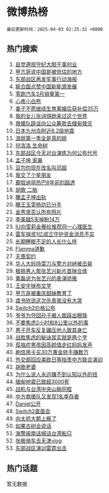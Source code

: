 # 微博热榜

`最后更新时间：2025-04-03 02:25:32 +0800`

## 热门搜索

1. [自觉遵规守纪大胆干事创业](https://m.weibo.cn/search?containerid=100103type%3D1%26t%3D10%26q%3D%23%E8%87%AA%E8%A7%89%E9%81%B5%E8%A7%84%E5%AE%88%E7%BA%AA%E5%A4%A7%E8%83%86%E5%B9%B2%E4%BA%8B%E5%88%9B%E4%B8%9A%23&stream_entry_id=51&isnewpage=1&extparam=seat%3D1%26cate%3D10103%26stream_entry_id%3D51%26c_type%3D51%26filter_type%3Drealtimehot%26q%3D%2523%25E8%2587%25AA%25E8%25A7%2589%25E9%2581%25B5%25E8%25A7%2584%25E5%25AE%2588%25E7%25BA%25AA%25E5%25A4%25A7%25E8%2583%2586%25E5%25B9%25B2%25E4%25BA%258B%25E5%2588%259B%25E4%25B8%259A%2523%26pos%3D0%26dgr%3D0%26display_time%3D1743618331%26pre_seqid%3D174361833124301448648122)
1. [甲亢哥说中国是被低估的地方](https://m.weibo.cn/search?containerid=100103type%3D1%26t%3D10%26q%3D%E7%94%B2%E4%BA%A2%E5%93%A5%E8%AF%B4%E4%B8%AD%E5%9B%BD%E6%98%AF%E8%A2%AB%E4%BD%8E%E4%BC%B0%E7%9A%84%E5%9C%B0%E6%96%B9&stream_entry_id=31&isnewpage=1&extparam=seat%3D1%26band_rank%3D1%26cate%3D5001%26stream_entry_id%3D31%26pos%3D0%26lcate%3D5001%26flag%3D2%26realpos%3D1%26filter_type%3Drealtimehot%26q%3D%25E7%2594%25B2%25E4%25BA%25A2%25E5%2593%25A5%25E8%25AF%25B4%25E4%25B8%25AD%25E5%259B%25BD%25E6%2598%25AF%25E8%25A2%25AB%25E4%25BD%258E%25E4%25BC%25B0%25E7%259A%2584%25E5%259C%25B0%25E6%2596%25B9%26c_type%3D31%26dgr%3D0%26display_time%3D1743618331%26pre_seqid%3D174361833124301448648122)
1. [东部战区再发军事行动海报](https://m.weibo.cn/search?containerid=100103type%3D1%26t%3D10%26q%3D%23%E4%B8%9C%E9%83%A8%E6%88%98%E5%8C%BA%E5%86%8D%E5%8F%91%E5%86%9B%E4%BA%8B%E8%A1%8C%E5%8A%A8%E6%B5%B7%E6%8A%A5%23&stream_entry_id=31&isnewpage=1&extparam=seat%3D1%26band_rank%3D2%26cate%3D5001%26stream_entry_id%3D31%26pos%3D1%26lcate%3D5001%26flag%3D0%26realpos%3D2%26filter_type%3Drealtimehot%26q%3D%2523%25E4%25B8%259C%25E9%2583%25A8%25E6%2588%2598%25E5%258C%25BA%25E5%2586%258D%25E5%258F%2591%25E5%2586%259B%25E4%25BA%258B%25E8%25A1%258C%25E5%258A%25A8%25E6%25B5%25B7%25E6%258A%25A5%2523%26c_type%3D31%26dgr%3D0%26display_time%3D1743618331%26pre_seqid%3D174361833124301448648122)
1. [联合国点赞中国新能源发展](https://m.weibo.cn/search?containerid=100103type%3D1%26t%3D10%26q%3D%23%E8%81%94%E5%90%88%E5%9B%BD%E7%82%B9%E8%B5%9E%E4%B8%AD%E5%9B%BD%E6%96%B0%E8%83%BD%E6%BA%90%E5%8F%91%E5%B1%95%23&stream_entry_id=31&isnewpage=1&extparam=seat%3D1%26band_rank%3D3%26cate%3D5001%26stream_entry_id%3D31%26pos%3D2%26lcate%3D5001%26flag%3D0%26realpos%3D3%26filter_type%3Drealtimehot%26q%3D%2523%25E8%2581%2594%25E5%2590%2588%25E5%259B%25BD%25E7%2582%25B9%25E8%25B5%259E%25E4%25B8%25AD%25E5%259B%25BD%25E6%2596%25B0%25E8%2583%25BD%25E6%25BA%2590%25E5%258F%2591%25E5%25B1%2595%2523%26c_type%3D31%26dgr%3D0%26display_time%3D1743618331%26pre_seqid%3D174361833124301448648122)
1. [零跑汽车3月销量第一](https://m.weibo.cn/search?containerid=100103type%3D1%26t%3D10%26q%3D%23%E9%9B%B6%E8%B7%91%E6%B1%BD%E8%BD%A63%E6%9C%88%E9%94%80%E9%87%8F%E7%AC%AC%E4%B8%80%23&stream_entry_id=31&isnewpage=1&extparam=seat%3D1%26adid%3D281937%26cate%3D5001%26is_ad_pos%3D1%26stream_entry_id%3D31%26pos%3D3%26lcate%3D5001%26topic_ad%3D1%26band_rank%3D4%26filter_type%3Drealtimehot%26q%3D%2523%25E9%259B%25B6%25E8%25B7%2591%25E6%25B1%25BD%25E8%25BD%25A63%25E6%259C%2588%25E9%2594%2580%25E9%2587%258F%25E7%25AC%25AC%25E4%25B8%2580%2523%26c_type%3D31%26dgr%3D0%26display_time%3D1743618331%26pre_seqid%3D174361833124301448648122)
1. [心疼小白熊](https://m.weibo.cn/search?containerid=100103type%3D1%26t%3D10%26q%3D%E5%BF%83%E7%96%BC%E5%B0%8F%E7%99%BD%E7%86%8A&stream_entry_id=31&isnewpage=1&extparam=seat%3D1%26band_rank%3D4%26cate%3D5001%26stream_entry_id%3D31%26pos%3D4%26lcate%3D5001%26flag%3D0%26realpos%3D4%26filter_type%3Drealtimehot%26q%3D%25E5%25BF%2583%25E7%2596%25BC%25E5%25B0%258F%25E7%2599%25BD%25E7%2586%258A%26c_type%3D31%26dgr%3D0%26display_time%3D1743618331%26pre_seqid%3D174361833124301448648122)
1. [妻子不愿继续生育离婚后获补偿35万](https://m.weibo.cn/search?containerid=100103type%3D1%26t%3D10%26q%3D%23%E5%A6%BB%E5%AD%90%E4%B8%8D%E6%84%BF%E7%BB%A7%E7%BB%AD%E7%94%9F%E8%82%B2%E7%A6%BB%E5%A9%9A%E5%90%8E%E8%8E%B7%E8%A1%A5%E5%81%BF35%E4%B8%87%23&stream_entry_id=31&isnewpage=1&extparam=seat%3D1%26band_rank%3D5%26cate%3D5001%26stream_entry_id%3D31%26pos%3D5%26lcate%3D5001%26flag%3D0%26realpos%3D5%26filter_type%3Drealtimehot%26q%3D%2523%25E5%25A6%25BB%25E5%25AD%2590%25E4%25B8%258D%25E6%2584%25BF%25E7%25BB%25A7%25E7%25BB%25AD%25E7%2594%259F%25E8%2582%25B2%25E7%25A6%25BB%25E5%25A9%259A%25E5%2590%258E%25E8%258E%25B7%25E8%25A1%25A5%25E5%2581%25BF35%25E4%25B8%2587%2523%26c_type%3D31%26dgr%3D0%26display_time%3D1743618331%26pre_seqid%3D174361833124301448648122)
1. [我的女儿张诗琪她来过这个世界](https://m.weibo.cn/search?containerid=100103type%3D1%26t%3D10%26q%3D%23%E6%88%91%E7%9A%84%E5%A5%B3%E5%84%BF%E5%BC%A0%E8%AF%97%E7%90%AA%E5%A5%B9%E6%9D%A5%E8%BF%87%E8%BF%99%E4%B8%AA%E4%B8%96%E7%95%8C%23&stream_entry_id=31&isnewpage=1&extparam=seat%3D1%26band_rank%3D6%26cate%3D5001%26stream_entry_id%3D31%26pos%3D6%26lcate%3D5001%26flag%3D32768%26realpos%3D6%26filter_type%3Drealtimehot%26q%3D%2523%25E6%2588%2591%25E7%259A%2584%25E5%25A5%25B3%25E5%2584%25BF%25E5%25BC%25A0%25E8%25AF%2597%25E7%2590%25AA%25E5%25A5%25B9%25E6%259D%25A5%25E8%25BF%2587%25E8%25BF%2599%25E4%25B8%25AA%25E4%25B8%2596%25E7%2595%258C%2523%26c_type%3D31%26dgr%3D0%26display_time%3D1743618331%26pre_seqid%3D174361833124301448648122)
1. [救援队辟谣向公众筹款去缅甸救灾](https://m.weibo.cn/search?containerid=100103type%3D1%26t%3D10%26q%3D%23%E6%95%91%E6%8F%B4%E9%98%9F%E8%BE%9F%E8%B0%A3%E5%90%91%E5%85%AC%E4%BC%97%E7%AD%B9%E6%AC%BE%E5%8E%BB%E7%BC%85%E7%94%B8%E6%95%91%E7%81%BE%23&stream_entry_id=31&isnewpage=1&extparam=seat%3D1%26adid%3D281924%26cate%3D5001%26is_ad_pos%3D1%26stream_entry_id%3D31%26pos%3D7%26lcate%3D5001%26band_rank%3D7%26filter_type%3Drealtimehot%26q%3D%2523%25E6%2595%2591%25E6%258F%25B4%25E9%2598%259F%25E8%25BE%259F%25E8%25B0%25A3%25E5%2590%2591%25E5%2585%25AC%25E4%25BC%2597%25E7%25AD%25B9%25E6%25AC%25BE%25E5%258E%25BB%25E7%25BC%2585%25E7%2594%25B8%25E6%2595%2591%25E7%2581%25BE%2523%26c_type%3D31%26dgr%3D0%26display_time%3D1743618331%26pre_seqid%3D174361833124301448648122)
1. [日本九州岛附近6.2级地震](https://m.weibo.cn/search?containerid=100103type%3D1%26t%3D10%26q%3D%23%E6%97%A5%E6%9C%AC%E4%B9%9D%E5%B7%9E%E5%B2%9B%E9%99%84%E8%BF%916.2%E7%BA%A7%E5%9C%B0%E9%9C%87%23&stream_entry_id=31&isnewpage=1&extparam=seat%3D1%26band_rank%3D7%26cate%3D5001%26stream_entry_id%3D31%26pos%3D8%26lcate%3D5001%26flag%3D0%26realpos%3D7%26filter_type%3Drealtimehot%26q%3D%2523%25E6%2597%25A5%25E6%259C%25AC%25E4%25B9%259D%25E5%25B7%259E%25E5%25B2%259B%25E9%2599%2584%25E8%25BF%25916.2%25E7%25BA%25A7%25E5%259C%25B0%25E9%259C%2587%2523%26c_type%3D31%26dgr%3D0%26display_time%3D1743618331%26pre_seqid%3D174361833124301448648122)
1. [浪姐第一季全是真的姐](https://m.weibo.cn/search?containerid=100103type%3D1%26t%3D10%26q%3D%23%E6%B5%AA%E5%A7%90%E7%AC%AC%E4%B8%80%E5%AD%A3%E5%85%A8%E6%98%AF%E7%9C%9F%E7%9A%84%E5%A7%90%23&stream_entry_id=31&isnewpage=1&extparam=seat%3D1%26band_rank%3D8%26cate%3D5001%26stream_entry_id%3D31%26pos%3D9%26lcate%3D5001%26flag%3D0%26realpos%3D8%26filter_type%3Drealtimehot%26q%3D%2523%25E6%25B5%25AA%25E5%25A7%2590%25E7%25AC%25AC%25E4%25B8%2580%25E5%25AD%25A3%25E5%2585%25A8%25E6%2598%25AF%25E7%259C%259F%25E7%259A%2584%25E5%25A7%2590%2523%26c_type%3D31%26dgr%3D0%26display_time%3D1743618331%26pre_seqid%3D174361833124301448648122)
1. [何洛洛 生命树](https://m.weibo.cn/search?containerid=100103type%3D1%26t%3D10%26q%3D%E4%BD%95%E6%B4%9B%E6%B4%9B+%E7%94%9F%E5%91%BD%E6%A0%91&stream_entry_id=31&isnewpage=1&extparam=seat%3D1%26band_rank%3D9%26cate%3D5001%26stream_entry_id%3D31%26pos%3D10%26lcate%3D5001%26flag%3D0%26realpos%3D9%26filter_type%3Drealtimehot%26q%3D%25E4%25BD%2595%25E6%25B4%259B%25E6%25B4%259B%2520%25E7%2594%259F%25E5%2591%25BD%25E6%25A0%2591%26c_type%3D31%26dgr%3D0%26display_time%3D1743618331%26pre_seqid%3D174361833124301448648122)
1. [东部战区今天对台演练为何公布代号](https://m.weibo.cn/search?containerid=100103type%3D1%26t%3D10%26q%3D%23%E4%B8%9C%E9%83%A8%E6%88%98%E5%8C%BA%E4%BB%8A%E5%A4%A9%E5%AF%B9%E5%8F%B0%E6%BC%94%E7%BB%83%E4%B8%BA%E4%BD%95%E5%85%AC%E5%B8%83%E4%BB%A3%E5%8F%B7%23&stream_entry_id=31&isnewpage=1&extparam=seat%3D1%26band_rank%3D10%26cate%3D5001%26stream_entry_id%3D31%26pos%3D11%26lcate%3D5001%26flag%3D1%26realpos%3D10%26filter_type%3Drealtimehot%26q%3D%2523%25E4%25B8%259C%25E9%2583%25A8%25E6%2588%2598%25E5%258C%25BA%25E4%25BB%258A%25E5%25A4%25A9%25E5%25AF%25B9%25E5%258F%25B0%25E6%25BC%2594%25E7%25BB%2583%25E4%25B8%25BA%25E4%25BD%2595%25E5%2585%25AC%25E5%25B8%2583%25E4%25BB%25A3%25E5%258F%25B7%2523%26c_type%3D31%26dgr%3D0%26display_time%3D1743618331%26pre_seqid%3D174361833124301448648122)
1. [孟子坤 家暴](https://m.weibo.cn/search?containerid=100103type%3D1%26t%3D10%26q%3D%E5%AD%9F%E5%AD%90%E5%9D%A4+%E5%AE%B6%E6%9A%B4&stream_entry_id=31&isnewpage=1&extparam=seat%3D1%26band_rank%3D11%26cate%3D5001%26stream_entry_id%3D31%26pos%3D12%26lcate%3D5001%26flag%3D2%26realpos%3D11%26filter_type%3Drealtimehot%26q%3D%25E5%25AD%259F%25E5%25AD%2590%25E5%259D%25A4%2520%25E5%25AE%25B6%25E6%259A%25B4%26c_type%3D31%26dgr%3D0%26display_time%3D1743618331%26pre_seqid%3D174361833124301448648122)
1. [豆包你现在改名叫邓超](https://m.weibo.cn/search?containerid=100103type%3D1%26t%3D10%26q%3D%E8%B1%86%E5%8C%85%E4%BD%A0%E7%8E%B0%E5%9C%A8%E6%94%B9%E5%90%8D%E5%8F%AB%E9%82%93%E8%B6%85&stream_entry_id=31&isnewpage=1&extparam=seat%3D1%26band_rank%3D12%26cate%3D5001%26stream_entry_id%3D31%26pos%3D13%26lcate%3D5001%26flag%3D2%26realpos%3D12%26filter_type%3Drealtimehot%26q%3D%25E8%25B1%2586%25E5%258C%2585%25E4%25BD%25A0%25E7%258E%25B0%25E5%259C%25A8%25E6%2594%25B9%25E5%2590%258D%25E5%258F%25AB%25E9%2582%2593%25E8%25B6%2585%26c_type%3D31%26dgr%3D0%26display_time%3D1743618331%26pre_seqid%3D174361833124301448648122)
1. [我交了个星朋友](https://m.weibo.cn/search?containerid=100103type%3D1%26t%3D10%26q%3D%23%E6%88%91%E4%BA%A4%E4%BA%86%E4%B8%AA%E6%98%9F%E6%9C%8B%E5%8F%8B%23&stream_entry_id=31&isnewpage=1&extparam=seat%3D1%26band_rank%3D13%26cate%3D5001%26stream_entry_id%3D31%26pos%3D14%26lcate%3D5001%26flag%3D0%26realpos%3D13%26filter_type%3Drealtimehot%26q%3D%2523%25E6%2588%2591%25E4%25BA%25A4%25E4%25BA%2586%25E4%25B8%25AA%25E6%2598%259F%25E6%259C%258B%25E5%258F%258B%2523%26c_type%3D31%26dgr%3D0%26display_time%3D1743618331%26pre_seqid%3D174361833124301448648122)
1. [鹿晗迪丽热巴8年前的路透](https://m.weibo.cn/search?containerid=100103type%3D1%26t%3D10%26q%3D%23%E9%B9%BF%E6%99%97%E8%BF%AA%E4%B8%BD%E7%83%AD%E5%B7%B48%E5%B9%B4%E5%89%8D%E7%9A%84%E8%B7%AF%E9%80%8F%23&stream_entry_id=31&isnewpage=1&extparam=seat%3D1%26band_rank%3D14%26cate%3D5001%26stream_entry_id%3D31%26pos%3D15%26lcate%3D5001%26flag%3D2%26realpos%3D14%26filter_type%3Drealtimehot%26q%3D%2523%25E9%25B9%25BF%25E6%2599%2597%25E8%25BF%25AA%25E4%25B8%25BD%25E7%2583%25AD%25E5%25B7%25B48%25E5%25B9%25B4%25E5%2589%258D%25E7%259A%2584%25E8%25B7%25AF%25E9%2580%258F%2523%26c_type%3D31%26dgr%3D0%26display_time%3D1743618331%26pre_seqid%3D174361833124301448648122)
1. [胡歌 二胎](https://m.weibo.cn/search?containerid=100103type%3D1%26t%3D10%26q%3D%E8%83%A1%E6%AD%8C+%E4%BA%8C%E8%83%8E&stream_entry_id=31&isnewpage=1&extparam=seat%3D1%26band_rank%3D15%26cate%3D5001%26stream_entry_id%3D31%26pos%3D16%26lcate%3D5001%26flag%3D2%26realpos%3D15%26filter_type%3Drealtimehot%26q%3D%25E8%2583%25A1%25E6%25AD%258C%2520%25E4%25BA%258C%25E8%2583%258E%26c_type%3D31%26dgr%3D0%26display_time%3D1743618331%26pre_seqid%3D174361833124301448648122)
1. [曝孟子坤出轨](https://m.weibo.cn/search?containerid=100103type%3D1%26t%3D10%26q%3D%23%E6%9B%9D%E5%AD%9F%E5%AD%90%E5%9D%A4%E5%87%BA%E8%BD%A8%23&stream_entry_id=31&isnewpage=1&extparam=seat%3D1%26band_rank%3D16%26cate%3D5001%26stream_entry_id%3D31%26pos%3D17%26lcate%3D5001%26flag%3D0%26realpos%3D16%26filter_type%3Drealtimehot%26q%3D%2523%25E6%259B%259D%25E5%25AD%259F%25E5%25AD%2590%25E5%259D%25A4%25E5%2587%25BA%25E8%25BD%25A8%2523%26c_type%3D31%26dgr%3D0%26display_time%3D1743618331%26pre_seqid%3D174361833124301448648122)
1. [曝王玉雯杨玏已分手](https://m.weibo.cn/search?containerid=100103type%3D1%26t%3D10%26q%3D%23%E6%9B%9D%E7%8E%8B%E7%8E%89%E9%9B%AF%E6%9D%A8%E7%8E%8F%E5%B7%B2%E5%88%86%E6%89%8B%23&stream_entry_id=31&isnewpage=1&extparam=seat%3D1%26band_rank%3D17%26cate%3D5001%26stream_entry_id%3D31%26pos%3D18%26lcate%3D5001%26flag%3D2%26realpos%3D17%26filter_type%3Drealtimehot%26q%3D%2523%25E6%259B%259D%25E7%258E%258B%25E7%258E%2589%25E9%259B%25AF%25E6%259D%25A8%25E7%258E%258F%25E5%25B7%25B2%25E5%2588%2586%25E6%2589%258B%2523%26c_type%3D31%26dgr%3D0%26display_time%3D1743618331%26pre_seqid%3D174361833124301448648122)
1. [金秀贤否认所有照片](https://m.weibo.cn/search?containerid=100103type%3D1%26t%3D10%26q%3D%23%E9%87%91%E7%A7%80%E8%B4%A4%E5%90%A6%E8%AE%A4%E6%89%80%E6%9C%89%E7%85%A7%E7%89%87%23&stream_entry_id=31&isnewpage=1&extparam=seat%3D1%26band_rank%3D18%26cate%3D5001%26stream_entry_id%3D31%26pos%3D19%26lcate%3D5001%26flag%3D2%26realpos%3D18%26filter_type%3Drealtimehot%26q%3D%2523%25E9%2587%2591%25E7%25A7%2580%25E8%25B4%25A4%25E5%2590%25A6%25E8%25AE%25A4%25E6%2589%2580%25E6%259C%2589%25E7%2585%25A7%25E7%2589%2587%2523%26c_type%3D31%26dgr%3D0%26display_time%3D1743618331%26pre_seqid%3D174361833124301448648122)
1. [李美越5天掉粉14万](https://m.weibo.cn/search?containerid=100103type%3D1%26t%3D10%26q%3D%23%E6%9D%8E%E7%BE%8E%E8%B6%8A5%E5%A4%A9%E6%8E%89%E7%B2%8914%E4%B8%87%23&stream_entry_id=31&isnewpage=1&extparam=seat%3D1%26band_rank%3D19%26cate%3D5001%26stream_entry_id%3D31%26pos%3D20%26lcate%3D5001%26flag%3D1%26realpos%3D19%26filter_type%3Drealtimehot%26q%3D%2523%25E6%259D%258E%25E7%25BE%258E%25E8%25B6%258A5%25E5%25A4%25A9%25E6%258E%2589%25E7%25B2%258914%25E4%25B8%2587%2523%26c_type%3D31%26dgr%3D0%26display_time%3D1743618331%26pre_seqid%3D174361833124301448648122)
1. [IU向雪莉金赛纶推荐同一心理医生](https://m.weibo.cn/search?containerid=100103type%3D1%26t%3D10%26q%3D%23IU%E5%90%91%E9%9B%AA%E8%8E%89%E9%87%91%E8%B5%9B%E7%BA%B6%E6%8E%A8%E8%8D%90%E5%90%8C%E4%B8%80%E5%BF%83%E7%90%86%E5%8C%BB%E7%94%9F%23&stream_entry_id=31&isnewpage=1&extparam=seat%3D1%26band_rank%3D20%26cate%3D5001%26stream_entry_id%3D31%26pos%3D21%26lcate%3D5001%26flag%3D2%26realpos%3D20%26filter_type%3Drealtimehot%26q%3D%2523IU%25E5%2590%2591%25E9%259B%25AA%25E8%258E%2589%25E9%2587%2591%25E8%25B5%259B%25E7%25BA%25B6%25E6%258E%25A8%25E8%258D%2590%25E5%2590%258C%25E4%25B8%2580%25E5%25BF%2583%25E7%2590%2586%25E5%258C%25BB%25E7%2594%259F%2523%26c_type%3D31%26dgr%3D0%26display_time%3D1743618331%26pre_seqid%3D174361833124301448648122)
1. [雷军捐资1亿成立守护资金消息不实](https://m.weibo.cn/search?containerid=100103type%3D1%26t%3D10%26q%3D%23%E9%9B%B7%E5%86%9B%E6%8D%90%E8%B5%841%E4%BA%BF%E6%88%90%E7%AB%8B%E5%AE%88%E6%8A%A4%E8%B5%84%E9%87%91%E6%B6%88%E6%81%AF%E4%B8%8D%E5%AE%9E%23&stream_entry_id=31&isnewpage=1&extparam=seat%3D1%26band_rank%3D21%26cate%3D5001%26stream_entry_id%3D31%26pos%3D22%26lcate%3D5001%26flag%3D32772%26realpos%3D21%26filter_type%3Drealtimehot%26q%3D%2523%25E9%259B%25B7%25E5%2586%259B%25E6%258D%2590%25E8%25B5%25841%25E4%25BA%25BF%25E6%2588%2590%25E7%25AB%258B%25E5%25AE%2588%25E6%258A%25A4%25E8%25B5%2584%25E9%2587%2591%25E6%25B6%2588%25E6%2581%25AF%25E4%25B8%258D%25E5%25AE%259E%2523%26c_type%3D31%26dgr%3D0%26display_time%3D1743618331%26pre_seqid%3D174361833124301448648122)
1. [长期睡眠不足的人长什么样](https://m.weibo.cn/search?containerid=100103type%3D1%26t%3D10%26q%3D%23%E9%95%BF%E6%9C%9F%E7%9D%A1%E7%9C%A0%E4%B8%8D%E8%B6%B3%E7%9A%84%E4%BA%BA%E9%95%BF%E4%BB%80%E4%B9%88%E6%A0%B7%23&stream_entry_id=31&isnewpage=1&extparam=seat%3D1%26band_rank%3D22%26cate%3D5001%26stream_entry_id%3D31%26pos%3D23%26lcate%3D5001%26flag%3D0%26realpos%3D22%26filter_type%3Drealtimehot%26q%3D%2523%25E9%2595%25BF%25E6%259C%259F%25E7%259D%25A1%25E7%259C%25A0%25E4%25B8%258D%25E8%25B6%25B3%25E7%259A%2584%25E4%25BA%25BA%25E9%2595%25BF%25E4%25BB%2580%25E4%25B9%2588%25E6%25A0%25B7%2523%26c_type%3D31%26dgr%3D0%26display_time%3D1743618331%26pre_seqid%3D174361833124301448648122)
1. [Flamma道歉](https://m.weibo.cn/search?containerid=100103type%3D1%26t%3D10%26q%3DFlamma%E9%81%93%E6%AD%89&stream_entry_id=31&isnewpage=1&extparam=seat%3D1%26band_rank%3D23%26cate%3D5001%26stream_entry_id%3D31%26pos%3D24%26lcate%3D5001%26flag%3D0%26realpos%3D23%26filter_type%3Drealtimehot%26q%3DFlamma%25E9%2581%2593%25E6%25AD%2589%26c_type%3D31%26dgr%3D0%26display_time%3D1743618331%26pre_seqid%3D174361833124301448648122)
1. [无畏契约](https://m.weibo.cn/search?containerid=100103type%3D1%26t%3D10%26q%3D%E6%97%A0%E7%95%8F%E5%A5%91%E7%BA%A6&stream_entry_id=31&isnewpage=1&extparam=seat%3D1%26band_rank%3D24%26cate%3D5001%26stream_entry_id%3D31%26pos%3D25%26lcate%3D5001%26flag%3D1%26realpos%3D24%26filter_type%3Drealtimehot%26q%3D%25E6%2597%25A0%25E7%2595%258F%25E5%25A5%2591%25E7%25BA%25A6%26c_type%3D31%26dgr%3D0%26display_time%3D1743618331%26pre_seqid%3D174361833124301448648122)
1. [华人大妈持菜刀与警方对峙被击毙](https://m.weibo.cn/search?containerid=100103type%3D1%26t%3D10%26q%3D%23%E5%8D%8E%E4%BA%BA%E5%A4%A7%E5%A6%88%E6%8C%81%E8%8F%9C%E5%88%80%E4%B8%8E%E8%AD%A6%E6%96%B9%E5%AF%B9%E5%B3%99%E8%A2%AB%E5%87%BB%E6%AF%99%23&stream_entry_id=31&isnewpage=1&extparam=seat%3D1%26band_rank%3D25%26cate%3D5001%26stream_entry_id%3D31%26pos%3D26%26lcate%3D5001%26flag%3D0%26realpos%3D25%26filter_type%3Drealtimehot%26q%3D%2523%25E5%258D%258E%25E4%25BA%25BA%25E5%25A4%25A7%25E5%25A6%2588%25E6%258C%2581%25E8%258F%259C%25E5%2588%2580%25E4%25B8%258E%25E8%25AD%25A6%25E6%2596%25B9%25E5%25AF%25B9%25E5%25B3%2599%25E8%25A2%25AB%25E5%2587%25BB%25E6%25AF%2599%2523%26c_type%3D31%26dgr%3D0%26display_time%3D1743618331%26pre_seqid%3D174361833124301448648122)
1. [极挑男人帮张艺兴新片首映合体](https://m.weibo.cn/search?containerid=100103type%3D1%26t%3D10%26q%3D%23%E6%9E%81%E6%8C%91%E7%94%B7%E4%BA%BA%E5%B8%AE%E5%BC%A0%E8%89%BA%E5%85%B4%E6%96%B0%E7%89%87%E9%A6%96%E6%98%A0%E5%90%88%E4%BD%93%23&stream_entry_id=31&isnewpage=1&extparam=seat%3D1%26band_rank%3D26%26cate%3D5001%26stream_entry_id%3D31%26pos%3D27%26lcate%3D5001%26flag%3D0%26realpos%3D26%26filter_type%3Drealtimehot%26q%3D%2523%25E6%259E%2581%25E6%258C%2591%25E7%2594%25B7%25E4%25BA%25BA%25E5%25B8%25AE%25E5%25BC%25A0%25E8%2589%25BA%25E5%2585%25B4%25E6%2596%25B0%25E7%2589%2587%25E9%25A6%2596%25E6%2598%25A0%25E5%2590%2588%25E4%25BD%2593%2523%26c_type%3D31%26dgr%3D0%26display_time%3D1743618331%26pre_seqid%3D174361833124301448648122)
1. [黄磊说为张艺兴的表演骄傲](https://m.weibo.cn/search?containerid=100103type%3D1%26t%3D10%26q%3D%23%E9%BB%84%E7%A3%8A%E8%AF%B4%E4%B8%BA%E5%BC%A0%E8%89%BA%E5%85%B4%E7%9A%84%E8%A1%A8%E6%BC%94%E9%AA%84%E5%82%B2%23&stream_entry_id=31&isnewpage=1&extparam=seat%3D1%26band_rank%3D27%26cate%3D5001%26stream_entry_id%3D31%26pos%3D28%26lcate%3D5001%26flag%3D1%26realpos%3D27%26filter_type%3Drealtimehot%26q%3D%2523%25E9%25BB%2584%25E7%25A3%258A%25E8%25AF%25B4%25E4%25B8%25BA%25E5%25BC%25A0%25E8%2589%25BA%25E5%2585%25B4%25E7%259A%2584%25E8%25A1%25A8%25E6%25BC%2594%25E9%25AA%2584%25E5%2582%25B2%2523%26c_type%3D31%26dgr%3D0%26display_time%3D1743618331%26pre_seqid%3D174361833124301448648122)
1. [王安宇抹布文学](https://m.weibo.cn/search?containerid=100103type%3D1%26t%3D10%26q%3D%E7%8E%8B%E5%AE%89%E5%AE%87%E6%8A%B9%E5%B8%83%E6%96%87%E5%AD%A6&stream_entry_id=31&isnewpage=1&extparam=seat%3D1%26band_rank%3D28%26cate%3D5001%26stream_entry_id%3D31%26pos%3D29%26lcate%3D5001%26flag%3D0%26realpos%3D28%26filter_type%3Drealtimehot%26q%3D%25E7%258E%258B%25E5%25AE%2589%25E5%25AE%2587%25E6%258A%25B9%25E5%25B8%2583%25E6%2596%2587%25E5%25AD%25A6%26c_type%3D31%26dgr%3D0%26display_time%3D1743618331%26pre_seqid%3D174361833124301448648122)
1. [甲亢哥被重庆甜妹教育了](https://m.weibo.cn/search?containerid=100103type%3D1%26t%3D10%26q%3D%23%E7%94%B2%E4%BA%A2%E5%93%A5%E8%A2%AB%E9%87%8D%E5%BA%86%E7%94%9C%E5%A6%B9%E6%95%99%E8%82%B2%E4%BA%86%23&stream_entry_id=31&isnewpage=1&extparam=seat%3D1%26band_rank%3D29%26cate%3D5001%26stream_entry_id%3D31%26pos%3D30%26lcate%3D5001%26flag%3D0%26realpos%3D29%26filter_type%3Drealtimehot%26q%3D%2523%25E7%2594%25B2%25E4%25BA%25A2%25E5%2593%25A5%25E8%25A2%25AB%25E9%2587%258D%25E5%25BA%2586%25E7%2594%259C%25E5%25A6%25B9%25E6%2595%2599%25E8%2582%25B2%25E4%25BA%2586%2523%26c_type%3D31%26dgr%3D0%26display_time%3D1743618331%26pre_seqid%3D174361833124301448648122)
1. [虞书欣说这次杀青我没有大哭](https://m.weibo.cn/search?containerid=100103type%3D1%26t%3D10%26q%3D%23%E8%99%9E%E4%B9%A6%E6%AC%A3%E8%AF%B4%E8%BF%99%E6%AC%A1%E6%9D%80%E9%9D%92%E6%88%91%E6%B2%A1%E6%9C%89%E5%A4%A7%E5%93%AD%23&stream_entry_id=31&isnewpage=1&extparam=seat%3D1%26band_rank%3D30%26cate%3D5001%26stream_entry_id%3D31%26pos%3D31%26lcate%3D5001%26flag%3D0%26realpos%3D30%26filter_type%3Drealtimehot%26q%3D%2523%25E8%2599%259E%25E4%25B9%25A6%25E6%25AC%25A3%25E8%25AF%25B4%25E8%25BF%2599%25E6%25AC%25A1%25E6%259D%2580%25E9%259D%2592%25E6%2588%2591%25E6%25B2%25A1%25E6%259C%2589%25E5%25A4%25A7%25E5%2593%25AD%2523%26c_type%3D31%26dgr%3D0%26display_time%3D1743618331%26pre_seqid%3D174361833124301448648122)
1. [Switch2价格公布](https://m.weibo.cn/search?containerid=100103type%3D1%26t%3D10%26q%3D%23Switch2%E4%BB%B7%E6%A0%BC%E5%85%AC%E5%B8%83%23&stream_entry_id=31&isnewpage=1&extparam=seat%3D1%26band_rank%3D31%26cate%3D5001%26stream_entry_id%3D31%26pos%3D32%26lcate%3D5001%26flag%3D0%26realpos%3D31%26filter_type%3Drealtimehot%26q%3D%2523Switch2%25E4%25BB%25B7%25E6%25A0%25BC%25E5%2585%25AC%25E5%25B8%2583%2523%26c_type%3D31%26dgr%3D0%26display_time%3D1743618331%26pre_seqid%3D174361833124301448648122)
1. [爷爷为夺回孙子被人贩踩出眼珠](https://m.weibo.cn/search?containerid=100103type%3D1%26t%3D10%26q%3D%23%E7%88%B7%E7%88%B7%E4%B8%BA%E5%A4%BA%E5%9B%9E%E5%AD%99%E5%AD%90%E8%A2%AB%E4%BA%BA%E8%B4%A9%E8%B8%A9%E5%87%BA%E7%9C%BC%E7%8F%A0%23&stream_entry_id=31&isnewpage=1&extparam=seat%3D1%26band_rank%3D32%26cate%3D5001%26stream_entry_id%3D31%26pos%3D33%26lcate%3D5001%26flag%3D0%26realpos%3D32%26filter_type%3Drealtimehot%26q%3D%2523%25E7%2588%25B7%25E7%2588%25B7%25E4%25B8%25BA%25E5%25A4%25BA%25E5%259B%259E%25E5%25AD%2599%25E5%25AD%2590%25E8%25A2%25AB%25E4%25BA%25BA%25E8%25B4%25A9%25E8%25B8%25A9%25E5%2587%25BA%25E7%259C%25BC%25E7%258F%25A0%2523%26c_type%3D31%26dgr%3D0%26display_time%3D1743618331%26pre_seqid%3D174361833124301448648122)
1. [不要焦虑2小时和8公里以外的事](https://m.weibo.cn/search?containerid=100103type%3D1%26t%3D10%26q%3D%23%E4%B8%8D%E8%A6%81%E7%84%A6%E8%99%912%E5%B0%8F%E6%97%B6%E5%92%8C8%E5%85%AC%E9%87%8C%E4%BB%A5%E5%A4%96%E7%9A%84%E4%BA%8B%23&stream_entry_id=31&isnewpage=1&extparam=seat%3D1%26band_rank%3D33%26cate%3D5001%26stream_entry_id%3D31%26pos%3D34%26lcate%3D5001%26flag%3D0%26realpos%3D33%26filter_type%3Drealtimehot%26q%3D%2523%25E4%25B8%258D%25E8%25A6%2581%25E7%2584%25A6%25E8%2599%25912%25E5%25B0%258F%25E6%2597%25B6%25E5%2592%258C8%25E5%2585%25AC%25E9%2587%258C%25E4%25BB%25A5%25E5%25A4%2596%25E7%259A%2584%25E4%25BA%258B%2523%26c_type%3D31%26dgr%3D0%26display_time%3D1743618331%26pre_seqid%3D174361833124301448648122)
1. [男子开车反复碾压他人致其身亡](https://m.weibo.cn/search?containerid=100103type%3D1%26t%3D10%26q%3D%23%E7%94%B7%E5%AD%90%E5%BC%80%E8%BD%A6%E5%8F%8D%E5%A4%8D%E7%A2%BE%E5%8E%8B%E4%BB%96%E4%BA%BA%E8%87%B4%E5%85%B6%E8%BA%AB%E4%BA%A1%23&stream_entry_id=31&isnewpage=1&extparam=seat%3D1%26band_rank%3D34%26cate%3D5001%26stream_entry_id%3D31%26pos%3D35%26lcate%3D5001%26flag%3D0%26realpos%3D34%26filter_type%3Drealtimehot%26q%3D%2523%25E7%2594%25B7%25E5%25AD%2590%25E5%25BC%2580%25E8%25BD%25A6%25E5%258F%258D%25E5%25A4%258D%25E7%25A2%25BE%25E5%258E%258B%25E4%25BB%2596%25E4%25BA%25BA%25E8%2587%25B4%25E5%2585%25B6%25E8%25BA%25AB%25E4%25BA%25A1%2523%26c_type%3D31%26dgr%3D0%26display_time%3D1743618331%26pre_seqid%3D174361833124301448648122)
1. [战胜焦虑的秘诀其实就是两个字](https://m.weibo.cn/search?containerid=100103type%3D1%26t%3D10%26q%3D%23%E6%88%98%E8%83%9C%E7%84%A6%E8%99%91%E7%9A%84%E7%A7%98%E8%AF%80%E5%85%B6%E5%AE%9E%E5%B0%B1%E6%98%AF%E4%B8%A4%E4%B8%AA%E5%AD%97%23&stream_entry_id=31&isnewpage=1&extparam=seat%3D1%26band_rank%3D35%26cate%3D5001%26stream_entry_id%3D31%26pos%3D36%26lcate%3D5001%26flag%3D0%26realpos%3D35%26filter_type%3Drealtimehot%26q%3D%2523%25E6%2588%2598%25E8%2583%259C%25E7%2584%25A6%25E8%2599%2591%25E7%259A%2584%25E7%25A7%2598%25E8%25AF%2580%25E5%2585%25B6%25E5%25AE%259E%25E5%25B0%25B1%25E6%2598%25AF%25E4%25B8%25A4%25E4%25B8%25AA%25E5%25AD%2597%2523%26c_type%3D31%26dgr%3D0%26display_time%3D1743618331%26pre_seqid%3D174361833124301448648122)
1. [孤独症男孩因高颜值走红妈妈发声](https://m.weibo.cn/search?containerid=100103type%3D1%26t%3D10%26q%3D%23%E5%AD%A4%E7%8B%AC%E7%97%87%E7%94%B7%E5%AD%A9%E5%9B%A0%E9%AB%98%E9%A2%9C%E5%80%BC%E8%B5%B0%E7%BA%A2%E5%A6%88%E5%A6%88%E5%8F%91%E5%A3%B0%23&stream_entry_id=31&isnewpage=1&extparam=seat%3D1%26band_rank%3D36%26cate%3D5001%26stream_entry_id%3D31%26pos%3D37%26lcate%3D5001%26flag%3D0%26realpos%3D36%26filter_type%3Drealtimehot%26q%3D%2523%25E5%25AD%25A4%25E7%258B%25AC%25E7%2597%2587%25E7%2594%25B7%25E5%25AD%25A9%25E5%259B%25A0%25E9%25AB%2598%25E9%25A2%259C%25E5%2580%25BC%25E8%25B5%25B0%25E7%25BA%25A2%25E5%25A6%2588%25E5%25A6%2588%25E5%258F%2591%25E5%25A3%25B0%2523%26c_type%3D31%26dgr%3D0%26display_time%3D1743618331%26pre_seqid%3D174361833124301448648122)
1. [刷信用卡买30万黄金转手赚数万](https://m.weibo.cn/search?containerid=100103type%3D1%26t%3D10%26q%3D%23%E5%88%B7%E4%BF%A1%E7%94%A8%E5%8D%A1%E4%B9%B030%E4%B8%87%E9%BB%84%E9%87%91%E8%BD%AC%E6%89%8B%E8%B5%9A%E6%95%B0%E4%B8%87%23&stream_entry_id=31&isnewpage=1&extparam=seat%3D1%26band_rank%3D37%26cate%3D5001%26stream_entry_id%3D31%26pos%3D38%26lcate%3D5001%26flag%3D0%26realpos%3D37%26filter_type%3Drealtimehot%26q%3D%2523%25E5%2588%25B7%25E4%25BF%25A1%25E7%2594%25A8%25E5%258D%25A1%25E4%25B9%25B030%25E4%25B8%2587%25E9%25BB%2584%25E9%2587%2591%25E8%25BD%25AC%25E6%2589%258B%25E8%25B5%259A%25E6%2595%25B0%25E4%25B8%2587%2523%26c_type%3D31%26dgr%3D0%26display_time%3D1743618331%26pre_seqid%3D174361833124301448648122)
1. [外交部回应美欧日等指责中方联合演训](https://m.weibo.cn/search?containerid=100103type%3D1%26t%3D10%26q%3D%23%E5%A4%96%E4%BA%A4%E9%83%A8%E5%9B%9E%E5%BA%94%E7%BE%8E%E6%AC%A7%E6%97%A5%E7%AD%89%E6%8C%87%E8%B4%A3%E4%B8%AD%E6%96%B9%E8%81%94%E5%90%88%E6%BC%94%E8%AE%AD%23&stream_entry_id=31&isnewpage=1&extparam=seat%3D1%26band_rank%3D38%26cate%3D5001%26stream_entry_id%3D31%26pos%3D39%26lcate%3D5001%26flag%3D0%26realpos%3D38%26filter_type%3Drealtimehot%26q%3D%2523%25E5%25A4%2596%25E4%25BA%25A4%25E9%2583%25A8%25E5%259B%259E%25E5%25BA%2594%25E7%25BE%258E%25E6%25AC%25A7%25E6%2597%25A5%25E7%25AD%2589%25E6%258C%2587%25E8%25B4%25A3%25E4%25B8%25AD%25E6%2596%25B9%25E8%2581%2594%25E5%2590%2588%25E6%25BC%2594%25E8%25AE%25AD%2523%26c_type%3D31%26dgr%3D0%26display_time%3D1743618331%26pre_seqid%3D174361833124301448648122)
1. [胡歌老婆](https://m.weibo.cn/search?containerid=100103type%3D1%26t%3D10%26q%3D%E8%83%A1%E6%AD%8C%E8%80%81%E5%A9%86&stream_entry_id=31&isnewpage=1&extparam=seat%3D1%26band_rank%3D39%26cate%3D5001%26stream_entry_id%3D31%26pos%3D40%26lcate%3D5001%26flag%3D0%26realpos%3D39%26filter_type%3Drealtimehot%26q%3D%25E8%2583%25A1%25E6%25AD%258C%25E8%2580%2581%25E5%25A9%2586%26c_type%3D31%26dgr%3D0%26display_time%3D1743618331%26pre_seqid%3D174361833124301448648122)
1. [为什么说人永远赚不到认知以外的钱](https://m.weibo.cn/search?containerid=100103type%3D1%26t%3D10%26q%3D%23%E4%B8%BA%E4%BB%80%E4%B9%88%E8%AF%B4%E4%BA%BA%E6%B0%B8%E8%BF%9C%E8%B5%9A%E4%B8%8D%E5%88%B0%E8%AE%A4%E7%9F%A5%E4%BB%A5%E5%A4%96%E7%9A%84%E9%92%B1%23&stream_entry_id=31&isnewpage=1&extparam=seat%3D1%26band_rank%3D40%26cate%3D5001%26stream_entry_id%3D31%26pos%3D41%26lcate%3D5001%26flag%3D0%26realpos%3D40%26filter_type%3Drealtimehot%26q%3D%2523%25E4%25B8%25BA%25E4%25BB%2580%25E4%25B9%2588%25E8%25AF%25B4%25E4%25BA%25BA%25E6%25B0%25B8%25E8%25BF%259C%25E8%25B5%259A%25E4%25B8%258D%25E5%2588%25B0%25E8%25AE%25A4%25E7%259F%25A5%25E4%25BB%25A5%25E5%25A4%2596%25E7%259A%2584%25E9%2592%25B1%2523%26c_type%3D31%26dgr%3D0%26display_time%3D1743618331%26pre_seqid%3D174361833124301448648122)
1. [缅甸地震已致超3000死](https://m.weibo.cn/search?containerid=100103type%3D1%26t%3D10%26q%3D%23%E7%BC%85%E7%94%B8%E5%9C%B0%E9%9C%87%E5%B7%B2%E8%87%B4%E8%B6%853000%E6%AD%BB%23&stream_entry_id=31&isnewpage=1&extparam=seat%3D1%26band_rank%3D41%26cate%3D5001%26stream_entry_id%3D31%26pos%3D42%26lcate%3D5001%26flag%3D0%26realpos%3D41%26filter_type%3Drealtimehot%26q%3D%2523%25E7%25BC%2585%25E7%2594%25B8%25E5%259C%25B0%25E9%259C%2587%25E5%25B7%25B2%25E8%2587%25B4%25E8%25B6%25853000%25E6%25AD%25BB%2523%26c_type%3D31%26dgr%3D0%26display_time%3D1743618331%26pre_seqid%3D174361833124301448648122)
1. [战机与台湾中央山脉同框](https://m.weibo.cn/search?containerid=100103type%3D1%26t%3D10%26q%3D%23%E6%88%98%E6%9C%BA%E4%B8%8E%E5%8F%B0%E6%B9%BE%E4%B8%AD%E5%A4%AE%E5%B1%B1%E8%84%89%E5%90%8C%E6%A1%86%23&stream_entry_id=31&isnewpage=1&extparam=seat%3D1%26band_rank%3D42%26cate%3D5001%26stream_entry_id%3D31%26pos%3D43%26lcate%3D5001%26flag%3D0%26realpos%3D42%26filter_type%3Drealtimehot%26q%3D%2523%25E6%2588%2598%25E6%259C%25BA%25E4%25B8%258E%25E5%258F%25B0%25E6%25B9%25BE%25E4%25B8%25AD%25E5%25A4%25AE%25E5%25B1%25B1%25E8%2584%2589%25E5%2590%258C%25E6%25A1%2586%2523%26c_type%3D31%26dgr%3D0%26display_time%3D1743618331%26pre_seqid%3D174361833124301448648122)
1. [中方救援队又发现1名幸存者](https://m.weibo.cn/search?containerid=100103type%3D1%26t%3D10%26q%3D%23%E4%B8%AD%E6%96%B9%E6%95%91%E6%8F%B4%E9%98%9F%E5%8F%88%E5%8F%91%E7%8E%B01%E5%90%8D%E5%B9%B8%E5%AD%98%E8%80%85%23&stream_entry_id=31&isnewpage=1&extparam=seat%3D1%26band_rank%3D43%26cate%3D5001%26stream_entry_id%3D31%26pos%3D44%26lcate%3D5001%26flag%3D1%26realpos%3D43%26filter_type%3Drealtimehot%26q%3D%2523%25E4%25B8%25AD%25E6%2596%25B9%25E6%2595%2591%25E6%258F%25B4%25E9%2598%259F%25E5%258F%2588%25E5%258F%2591%25E7%258E%25B01%25E5%2590%258D%25E5%25B9%25B8%25E5%25AD%2598%25E8%2580%2585%2523%26c_type%3D31%26dgr%3D0%26display_time%3D1743618331%26pre_seqid%3D174361833124301448648122)
1. [Daniel公开](https://m.weibo.cn/search?containerid=100103type%3D1%26t%3D10%26q%3D%23Daniel%E5%85%AC%E5%BC%80%23&stream_entry_id=31&isnewpage=1&extparam=seat%3D1%26band_rank%3D44%26cate%3D5001%26stream_entry_id%3D31%26pos%3D45%26lcate%3D5001%26flag%3D0%26realpos%3D44%26filter_type%3Drealtimehot%26q%3D%2523Daniel%25E5%2585%25AC%25E5%25BC%2580%2523%26c_type%3D31%26dgr%3D0%26display_time%3D1743618331%26pre_seqid%3D174361833124301448648122)
1. [Switch2直面会](https://m.weibo.cn/search?containerid=100103type%3D1%26t%3D10%26q%3DSwitch2%E7%9B%B4%E9%9D%A2%E4%BC%9A&stream_entry_id=31&isnewpage=1&extparam=seat%3D1%26band_rank%3D45%26cate%3D5001%26stream_entry_id%3D31%26pos%3D46%26lcate%3D5001%26flag%3D0%26realpos%3D45%26filter_type%3Drealtimehot%26q%3DSwitch2%25E7%259B%25B4%25E9%259D%25A2%25E4%25BC%259A%26c_type%3D31%26dgr%3D0%26display_time%3D1743618331%26pre_seqid%3D174361833124301448648122)
1. [向太抓大鹅上瘾了](https://m.weibo.cn/search?containerid=100103type%3D1%26t%3D10%26q%3D%23%E5%90%91%E5%A4%AA%E6%8A%93%E5%A4%A7%E9%B9%85%E4%B8%8A%E7%98%BE%E4%BA%86%23&stream_entry_id=31&isnewpage=1&extparam=seat%3D1%26band_rank%3D46%26cate%3D5001%26stream_entry_id%3D31%26pos%3D47%26lcate%3D5001%26flag%3D0%26realpos%3D46%26filter_type%3Drealtimehot%26q%3D%2523%25E5%2590%2591%25E5%25A4%25AA%25E6%258A%2593%25E5%25A4%25A7%25E9%25B9%2585%25E4%25B8%258A%25E7%2598%25BE%25E4%25BA%2586%2523%26c_type%3D31%26dgr%3D0%26display_time%3D1743618331%26pre_seqid%3D174361833124301448648122)
1. [如果古树会说话](https://m.weibo.cn/search?containerid=100103type%3D1%26t%3D10%26q%3D%23%E5%A6%82%E6%9E%9C%E5%8F%A4%E6%A0%91%E4%BC%9A%E8%AF%B4%E8%AF%9D%23&stream_entry_id=31&isnewpage=1&extparam=seat%3D1%26band_rank%3D47%26cate%3D5001%26stream_entry_id%3D31%26pos%3D48%26lcate%3D5001%26flag%3D0%26realpos%3D47%26filter_type%3Drealtimehot%26q%3D%2523%25E5%25A6%2582%25E6%259E%259C%25E5%258F%25A4%25E6%25A0%2591%25E4%25BC%259A%25E8%25AF%25B4%25E8%25AF%259D%2523%26c_type%3D31%26dgr%3D0%26display_time%3D1743618331%26pre_seqid%3D174361833124301448648122)
1. [海警闽南话喊话台湾船只](https://m.weibo.cn/search?containerid=100103type%3D1%26t%3D10%26q%3D%23%E6%B5%B7%E8%AD%A6%E9%97%BD%E5%8D%97%E8%AF%9D%E5%96%8A%E8%AF%9D%E5%8F%B0%E6%B9%BE%E8%88%B9%E5%8F%AA%23&stream_entry_id=31&isnewpage=1&extparam=seat%3D1%26band_rank%3D48%26cate%3D5001%26stream_entry_id%3D31%26pos%3D49%26lcate%3D5001%26flag%3D1%26realpos%3D48%26filter_type%3Drealtimehot%26q%3D%2523%25E6%25B5%25B7%25E8%25AD%25A6%25E9%2597%25BD%25E5%258D%2597%25E8%25AF%259D%25E5%2596%258A%25E8%25AF%259D%25E5%258F%25B0%25E6%25B9%25BE%25E8%2588%25B9%25E5%258F%25AA%2523%26c_type%3D31%26dgr%3D0%26display_time%3D1743618331%26pre_seqid%3D174361833124301448648122)
1. [张极骑车去天津vlog](https://m.weibo.cn/search?containerid=100103type%3D1%26t%3D10%26q%3D%23%E5%BC%A0%E6%9E%81%E9%AA%91%E8%BD%A6%E5%8E%BB%E5%A4%A9%E6%B4%A5vlog%23&stream_entry_id=31&isnewpage=1&extparam=seat%3D1%26band_rank%3D49%26cate%3D5001%26stream_entry_id%3D31%26pos%3D50%26lcate%3D5001%26flag%3D1%26realpos%3D49%26filter_type%3Drealtimehot%26q%3D%2523%25E5%25BC%25A0%25E6%259E%2581%25E9%25AA%2591%25E8%25BD%25A6%25E5%258E%25BB%25E5%25A4%25A9%25E6%25B4%25A5vlog%2523%26c_type%3D31%26dgr%3D0%26display_time%3D1743618331%26pre_seqid%3D174361833124301448648122)
1. [东部战区演训雷霆出击](https://m.weibo.cn/search?containerid=100103type%3D1%26t%3D10%26q%3D%23%E4%B8%9C%E9%83%A8%E6%88%98%E5%8C%BA%E6%BC%94%E8%AE%AD%E9%9B%B7%E9%9C%86%E5%87%BA%E5%87%BB%23&stream_entry_id=31&isnewpage=1&extparam=seat%3D1%26band_rank%3D50%26cate%3D5001%26stream_entry_id%3D31%26pos%3D51%26lcate%3D5001%26flag%3D0%26realpos%3D50%26filter_type%3Drealtimehot%26q%3D%2523%25E4%25B8%259C%25E9%2583%25A8%25E6%2588%2598%25E5%258C%25BA%25E6%25BC%2594%25E8%25AE%25AD%25E9%259B%25B7%25E9%259C%2586%25E5%2587%25BA%25E5%2587%25BB%2523%26c_type%3D31%26dgr%3D0%26display_time%3D1743618331%26pre_seqid%3D174361833124301448648122)

## 热门话题

暂无数据
